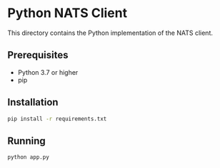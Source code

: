 # Python NATS Client

This directory contains the Python implementation of the NATS client.

## Prerequisites

- Python 3.7 or higher
- pip

## Installation

```bash
pip install -r requirements.txt
```

## Running

```bash
python app.py